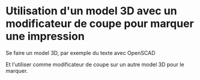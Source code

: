 # Utilisation d'un model 3D avec un modificateur de coupe pour marquer une impression

Se faire un model 3D, par exemple du texte avec OpenSCAD


Et l'utiliser comme modificateur de coupe sur un autre model 3D pour le marquer.

